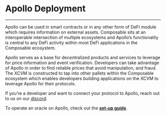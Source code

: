 # Apollo Deployment

---

Apollo can be used in smart contracts or in any other form of DeFi module which requires information on external assets.
Composable sits at an interoperable intersection of multiple ecosystems and Apollo’s functionality is central to any 
DeFi activity within most DeFi applications in the Composable ecosystem. 

Apollo serves as a base for decentralized products and services to leverage for price information and event 
verification. Developers can take advantage of Apollo in order to find reliable prices that avoid manipulation, and 
fraud. The XCVM is constructed to tap into other pallets within the Composable ecosystem which enables developers 
building applications on the XCVM to leverage Apollo for their protocols.

If you’re a developer and want to connect your protocol to Apollo, reach out to us on our 
[discord](https://discord.com/invite/composable).

To operate an oracle on Apollo, check out the **[ set-up guide](../../developer-guides/oracle-set-up-guide.md)**.
